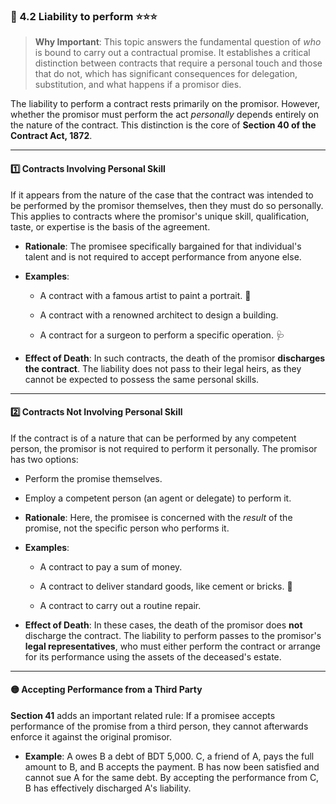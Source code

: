 ### 📌 4.2 Liability to perform ⭐⭐⭐

>**Why Important**: This topic answers the fundamental question of _who_ is bound to carry out a contractual promise. It establishes a critical distinction between contracts that require a personal touch and those that do not, which has significant consequences for delegation, substitution, and what happens if a promisor dies.

The liability to perform a contract rests primarily on the promisor. However, whether the promisor must perform the act _personally_ depends entirely on the nature of the contract. This distinction is the core of **Section 40 of the Contract Act, 1872**.

---

#### 1️⃣ Contracts Involving Personal Skill

If it appears from the nature of the case that the contract was intended to be performed by the promisor themselves, then they must do so personally. This applies to contracts where the promisor's unique skill, qualification, taste, or expertise is the basis of the agreement.

- **Rationale**: The promisee specifically bargained for that individual's talent and is not required to accept performance from anyone else.
    
- **Examples**:
    
    - A contract with a famous artist to paint a portrait. 🎨
        
    - A contract with a renowned architect to design a building.
        
    - A contract for a surgeon to perform a specific operation. 🩺
        
- **Effect of Death**: In such contracts, the death of the promisor **discharges the contract**. The liability does not pass to their legal heirs, as they cannot be expected to possess the same personal skills.
    

---

#### 2️⃣ Contracts Not Involving Personal Skill

If the contract is of a nature that can be performed by any competent person, the promisor is not required to perform it personally. The promisor has two options:

- Perform the promise themselves.
    
- Employ a competent person (an agent or delegate) to perform it.
    
- **Rationale**: Here, the promisee is concerned with the _result_ of the promise, not the specific person who performs it.
    
- **Examples**:
    
    - A contract to pay a sum of money.
        
    - A contract to deliver standard goods, like cement or bricks. 🧱
        
    - A contract to carry out a routine repair.
        
- **Effect of Death**: In these cases, the death of the promisor does **not** discharge the contract. The liability to perform passes to the promisor's **legal representatives**, who must either perform the contract or arrange for its performance using the assets of the deceased's estate.
    

---

#### 🟡 Accepting Performance from a Third Party

**Section 41** adds an important related rule: If a promisee accepts performance of the promise from a third person, they cannot afterwards enforce it against the original promisor.

- **Example**: A owes B a debt of BDT 5,000. C, a friend of A, pays the full amount to B, and B accepts the payment. B has now been satisfied and cannot sue A for the same debt. By accepting the performance from C, B has effectively discharged A's liability.